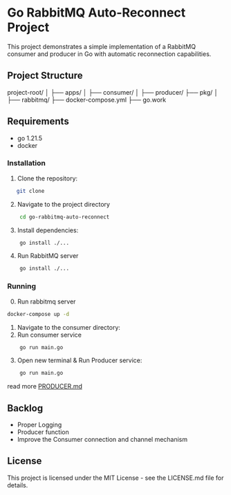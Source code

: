 # Go RabbitMQ Auto-Reconnect Project

This project demonstrates a simple implementation of a RabbitMQ consumer and producer in Go with automatic reconnection capabilities.

## Project Structure

project-root/
│
├── apps/
│ ├── consumer/
│ ├── producer/
├── pkg/
│ ├── rabbitmq/
├── docker-compose.yml
├── go.work


## Requirements
- go 1.21.5
- docker

### Installation

1. Clone the repository:
```bash
   git clone 
```
2. Navigate to the project directory
```bash
    cd go-rabbitmq-auto-reconnect
```
3. Install dependencies:
```bash
    go install ./...
```
4. Run RabbitMQ server
```bash
    go install ./...
```

### Running
0. Run rabbitmq server
```bash
docker-compose up -d
```
1. Navigate to the consumer directory:
2. Run consumer service
```bash
    go run main.go
```
3. Open new terminal & Run Producer service:
```bash
    go run main.go
```
read more [PRODUCER.md](./apps/producer/README.md)


## Backlog
- Proper Logging
- Producer function
- Improve the Consumer connection and channel mechanism


## License
This project is licensed under the MIT License - see the LICENSE.md file for details.